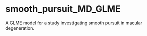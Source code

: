 # smooth_pursuit_MD_GLME
A GLME model for a study investigating smooth pursuit in macular degeneration.
